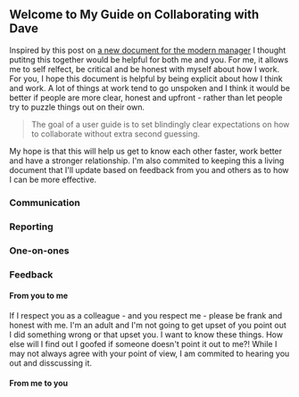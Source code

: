 ## Welcome to My Guide on Collaborating with Dave

Inspired by this post on [a new document for the modern manager](http://firstround.com/review/the-indispensable-document-for-the-modern-manager/) I thought putitng this together would be helpful for both me and you. For me, it allows me to self relfect, be critical and be honest with myself about how I work. For you, I hope this document is helpful by being explicit about how I think and work. A lot of things at work tend to go unspoken and I think it would be better if people are more clear, honest and upfront - rather than let people try to puzzle things out on their own. 

> The goal of a user guide is to set blindingly clear expectations on how to collaborate without extra second guessing.

My hope is that this will help us get to know each other faster, work better and have a stronger relationship. I'm also commited to keeping this a living document that I'll update based on feedback from you and others as to how I can be more effective.

### Communication

### Reporting

### One-on-ones

### Feedback
#### From you to me
If I respect you as a colleague - and you respect me - please be frank and honest with me. I'm an adult and I'm not going to get upset of you point out I did something wrong or that upset you. I want to know these things. How else will I find out I goofed if someone doesn't point it out to me?! 
While I may not always agree with your point of view, I am commited to hearing you out and disscussing it.

#### From me to you
